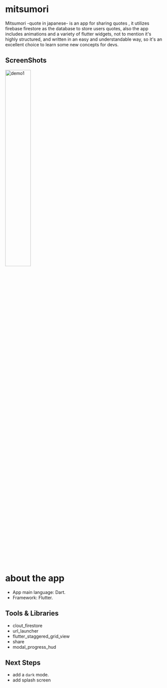 # mitsumori
 
Mitsumori -quote in japanese- is an app for sharing quotes , it utilizes firebase firestore as the database to store users quotes,
also the app includes animations and a variety of flutter widgets, not to mention it's highly structured,
 and written in an easy and understandable way, so it's an excellent choice to learn some new
concepts for devs.

## ScreenShots 
<img src="demo/demo.gif" alt="demo1" width="40%"/>

# about the app
* App main language: Dart.
* Framework: Flutter.


## Tools & Libraries
* clout_firestore
* url_launcher
* flutter_staggered_grid_view
* share
* modal_progress_hud

## Next Steps
* add a `dark` mode.
* add splash screen




